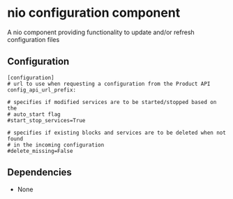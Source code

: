 # nio configuration  component

A nio component providing functionality to update and/or refresh configuration files


## Configuration

```
[configuration]
# url to use when requesting a configuration from the Product API
config_api_url_prefix: 

# specifies if modified services are to be started/stopped based on the
# auto_start flag
#start_stop_services=True

# specifies if existing blocks and services are to be deleted when not found
# in the incoming configuration
#delete_missing=False
```

## Dependencies

- None
